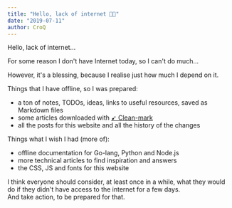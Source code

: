 ```yaml
---
title: "Hello, lack of internet 🚫🔌"
date: "2019-07-11"
author: CroQ
---
```


Hello, lack of internet...

For some reason I don't have Internet today, so I can't do much...

However, it's a blessing, because I realise just how much I depend on it.

Things that I have offline, so I was prepared:

* a ton of notes, TODOs, ideas, links to useful resources, saved as Markdown files
* some articles downloaded with [➹ Clean-mark](https://github.com/croqaz/clean-mark)
* all the posts for this website and all the history of the changes

Things what I wish I had (more of):

* offline documentation for Go-lang, Python and Node.js
* more technical articles to find inspiration and answers
* the CSS, JS and fonts for this website

I think everyone should consider, at least once in a while, what they would do if they didn't have access to the internet for a few days.<br/>
And take action, to be prepared for that.

